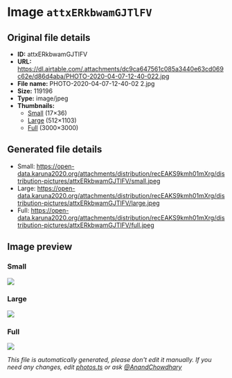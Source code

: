 # Image `attxERkbwamGJTlFV`

## Original file details

- **ID:** attxERkbwamGJTlFV
- **URL:** https://dl.airtable.com/.attachments/dc9ca647561c085a3440e63cd069c62e/d86d4aba/PHOTO-2020-04-07-12-40-022.jpg
- **File name:** PHOTO-2020-04-07-12-40-02 2.jpg
- **Size:** 119196
- **Type:** image/jpeg
- **Thumbnails:**
  - [Small](https://dl.airtable.com/.attachmentThumbnails/371cedde3ea8608590ebf5e40c941477/b49524d8) (17×36)
  - [Large](https://dl.airtable.com/.attachmentThumbnails/70735d201593b120fcb8bb36af656696/a0017c63) (512×1103)
  - [Full](https://dl.airtable.com/.attachmentThumbnails/8e841c8e381b4a1623031c3f8483ed6a/c815be32) (3000×3000)

## Generated file details

- Small: https://open-data.karuna2020.org/attachments/distribution/recEAKS9kmh01mXrg/distribution-pictures/attxERkbwamGJTlFV/small.jpeg
- Large: https://open-data.karuna2020.org/attachments/distribution/recEAKS9kmh01mXrg/distribution-pictures/attxERkbwamGJTlFV/large.jpeg
- Full: https://open-data.karuna2020.org/attachments/distribution/recEAKS9kmh01mXrg/distribution-pictures/attxERkbwamGJTlFV/full.jpeg

## Image preview

### Small

![](https://open-data.karuna2020.org/attachments/distribution/recEAKS9kmh01mXrg/distribution-pictures/attxERkbwamGJTlFV/small.jpeg)

### Large

![](https://open-data.karuna2020.org/attachments/distribution/recEAKS9kmh01mXrg/distribution-pictures/attxERkbwamGJTlFV/large.jpeg)

### Full

![](https://open-data.karuna2020.org/attachments/distribution/recEAKS9kmh01mXrg/distribution-pictures/attxERkbwamGJTlFV/full.jpeg)

_This file is automatically generated, please don't edit it manually. If you need any changes, edit [photos.ts](/photos.ts) or ask [@AnandChowdhary](https://github.com/AnandChowdhary)_
